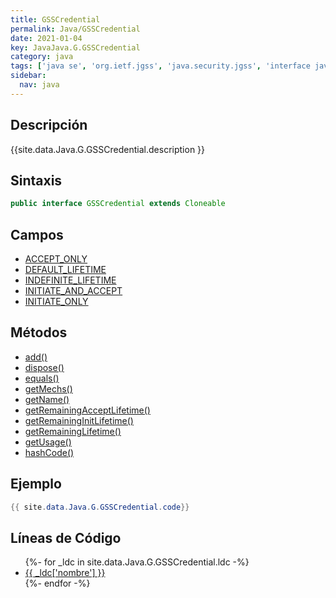 ```yaml
---
title: GSSCredential
permalink: Java/GSSCredential
date: 2021-01-04
key: JavaJava.G.GSSCredential
category: java
tags: ['java se', 'org.ietf.jgss', 'java.security.jgss', 'interface java', 'Java 1.4']
sidebar: 
  nav: java
---
```


## Descripción
{{site.data.Java.G.GSSCredential.description }}

## Sintaxis
~~~java
public interface GSSCredential extends Cloneable
~~~

## Campos
* [ACCEPT_ONLY](/Java/GSSCredential/ACCEPT_ONLY)
* [DEFAULT_LIFETIME](/Java/GSSCredential/DEFAULT_LIFETIME)
* [INDEFINITE_LIFETIME](/Java/GSSCredential/INDEFINITE_LIFETIME)
* [INITIATE_AND_ACCEPT](/Java/GSSCredential/INITIATE_AND_ACCEPT)
* [INITIATE_ONLY](/Java/GSSCredential/INITIATE_ONLY)

## Métodos
* [add()](/Java/GSSCredential/add)
* [dispose()](/Java/GSSCredential/dispose)
* [equals()](/Java/GSSCredential/equals)
* [getMechs()](/Java/GSSCredential/getMechs)
* [getName()](/Java/GSSCredential/getName)
* [getRemainingAcceptLifetime()](/Java/GSSCredential/getRemainingAcceptLifetime)
* [getRemainingInitLifetime()](/Java/GSSCredential/getRemainingInitLifetime)
* [getRemainingLifetime()](/Java/GSSCredential/getRemainingLifetime)
* [getUsage()](/Java/GSSCredential/getUsage)
* [hashCode()](/Java/GSSCredential/hashCode)

## Ejemplo
~~~java
{{ site.data.Java.G.GSSCredential.code}}
~~~

## Líneas de Código
<ul>
{%- for _ldc in site.data.Java.G.GSSCredential.ldc -%}
   <li>
       <a href="{{_ldc['url'] }}">{{ _ldc['nombre'] }}</a>
   </li>
{%- endfor -%}
</ul>
